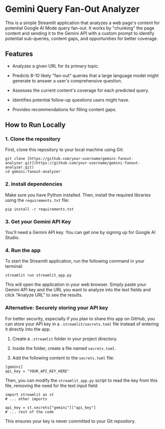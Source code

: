 Gemini Query Fan-Out Analyzer
=============================

This is a simple Streamlit application that analyzes a web page's content for potential Google AI Mode query fan-out. It works by "chunking" the page content and sending it to the Gemini API with a custom prompt to identify potential sub-queries, content gaps, and opportunities for better coverage.

Features
--------

-   Analyzes a given URL for its primary topic.

-   Predicts 8-10 likely "fan-out" queries that a large language model might generate to answer a user's comprehensive question.

-   Assesses the current content's coverage for each predicted query.

-   Identifies potential follow-up questions users might have.

-   Provides recommendations for filling content gaps.

How to Run Locally
------------------

### 1\. Clone the repository

First, clone this repository to your local machine using Git:

```
git clone [https://github.com/your-username/gemini-fanout-analyzer.git](https://github.com/your-username/gemini-fanout-analyzer.git)
cd gemini-fanout-analyzer

```

### 2\. Install dependencies

Make sure you have Python installed. Then, install the required libraries using the `requirements.txt` file:

```
pip install -r requirements.txt

```

### 3\. Get your Gemini API Key

You'll need a Gemini API key. You can get one by signing up for Google AI Studio.

### 4\. Run the app

To start the Streamlit application, run the following command in your terminal:

```
streamlit run streamlit_app.py

```

This will open the application in your web browser. Simply paste your Gemini API key and the URL you want to analyze into the text fields and click "Analyze URL" to see the results.

### Alternative: Securely storing your API key

For better security, especially if you plan to share this app on GitHub, you can store your API key in a `.streamlit/secrets.toml` file instead of entering it directly into the app.

1.  Create a `.streamlit` folder in your project directory.

2.  Inside the folder, create a file named `secrets.toml`.

3.  Add the following content to the `secrets.toml` file:

```
[gemini]
api_key = "YOUR_API_KEY_HERE"

```

Then, you can modify the `streamlit_app.py` script to read the key from this file, removing the need for the text input field:

```
import streamlit as st
# ... other imports

api_key = st.secrets["gemini"]["api_key"]
# ... rest of the code

```

This ensures your key is never committed to your Git repository.
